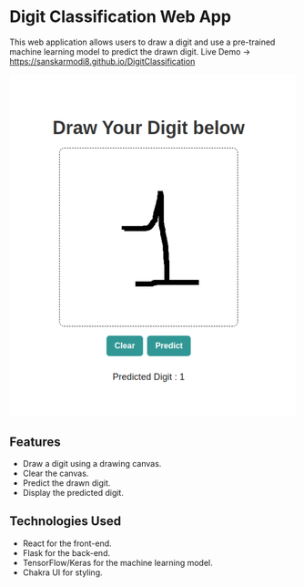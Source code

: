 # Digit Classification Web App

This web application allows users to draw a digit and use a pre-trained machine learning model to predict the drawn digit.
Live Demo -> https://sanskarmodi8.github.io/DigitClassification

![Digit Classifier](ss.png)

## Features

- Draw a digit using a drawing canvas.
- Clear the canvas.
- Predict the drawn digit.
- Display the predicted digit.

## Technologies Used

- React for the front-end.
- Flask for the back-end.
- TensorFlow/Keras for the machine learning model.
- Chakra UI for styling.

